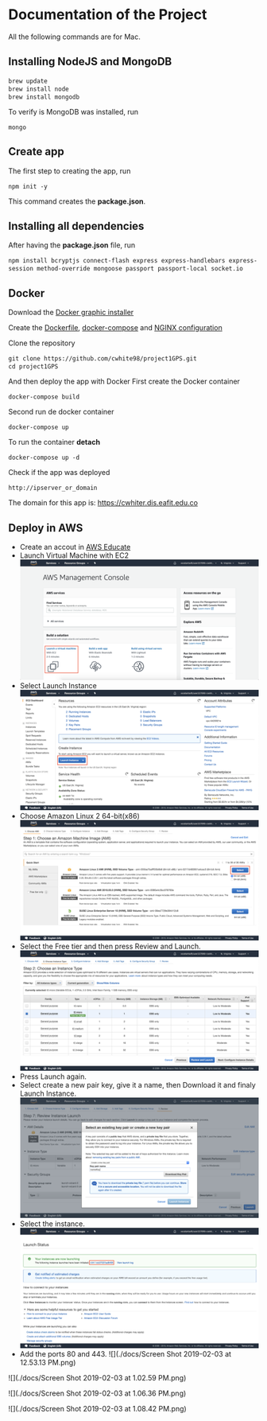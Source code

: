 # Documentation of the Project

All the following commands are for Mac.

## Installing NodeJS and MongoDB
```
brew update
brew install node
brew install mongodb
```
To verify is MongoDB was installed, run
```
mongo
```

## Create app
The first step to creating the app, run

```
npm init -y
```

This command creates the **package.json**.

## Installing all dependencies
After having the **package.json** file, run
```
npm install bcryptjs connect-flash express express-handlebars express-session method-override mongoose passport passport-local socket.io
```

## Docker
Download the [Docker graphic installer](https://docs.docker.com/docker-for-mac/install/)

Create the [Dockerfile](Dockerfile), [docker-compose](docker-compose.yml) and [NGINX configuration](nginx.conf)

Clone the repository

```
git clone https://github.com/cwhite98/project1GPS.git
cd project1GPS
```
And then deploy the app with Docker
First create the Docker container
```
docker-compose build
```
Second run de docker container
```
docker-compose up
```
To run the container **detach**
```
docker-compose up -d
```
Check if the app was deployed
```
http://ipserver_or_domain
```
The domain for this app is: https://cwhiter.dis.eafit.edu.co

## Deploy in AWS
- Create an accout in [AWS Educate](https://www.awseducate.com)
- Launch Virtual Machine with EC2
![](./docs/tapEC2.png)
- Select Launch Instance
![](./docs/launchInstance.png)
- Choose Amazon Linux 2 64-bit(x86)
![](./docs/AmazonLinux2.png)
- Select the Free tier and then press Review and Launch.
![](./docs/freeTier.png)
- Press Launch again.
- Select create a new pair key, give it a name, then Download it and finaly Launch Instance. 
![](./docs/key.png)
- Select the instance.
![](./docs/selectInstance.png)
- Add the ports 80 and 443.
![](./docs/Screen Shot 2019-02-03 at 12.53.13 PM.png)

![](./docs/Screen Shot 2019-02-03 at 1.02.59 PM.png)

![](./docs/Screen Shot 2019-02-03 at 1.06.36 PM.png)

![](./docs/Screen Shot 2019-02-03 at 1.08.42 PM.png)

